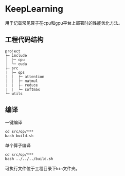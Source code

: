 # KeepLearning
用于记载常见算子在cpu和gpu平台上部署时的性能优化方法。

## 工程代码结构
```
project       
├─ include  
│  ├─ cpu    
│  └─ cuda    
├─ src   
|  ├─ ops  
|  |  ├─ attention  
|  |  ├─ matmul     
|  |  ├─ reduce     
|  |  └─ softmax      
└─ utils   
```  

## 编译
一键编译     
```
cd src/op/*** 
bash build.sh
```  
单个算子编译     
```
cd src/op/*** 
bash ../../../build.sh
```
可执行文件位于工程目录下`bin`文件夹。